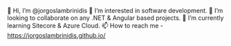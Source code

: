 👋 Hi, I’m @jorgoslambrinidis
👀 I’m interested in software development.
💞️ I’m looking to collaborate on any .NET & Angular based projects.
🌱 I’m currently learning Sitecore & Azure Cloud.
📫 How to reach me - https://jorgoslambrinidis.github.io/

<!--
### Hi there 👋
**jorgoslambrinidis/jorgoslambrinidis** is a ✨ _special_ ✨ repository because its `README.md` (this file) appears on your GitHub profile.
-->
